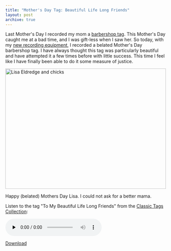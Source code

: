 ```yaml
---
title: "Mother's Day Tag: Beautiful Life Long Friends"
layout: post
archive: true
---
```


Last Mother's Day I recorded my mom a <a href="http://blog.classicalcode.com/?p=86">barbershop tag</a>. This Mother's Day caught me at a bad time, and I was gift-less when I saw her. So today, with my <a href="http://blog.classicalcode.com/?p=497">new recording equipment</a>, I recorded a belated Mother's Day barbershop tag. I have always thought this tag was particularly beautiful and have attempted it a few times before with little success. This time I feel like I have finally been able to do it some measure of justice.

<a href="http://blog.classicalcode.com/wp-content/uploads/2009/05/1.jpg"><img src="http://blog.classicalcode.com/wp-content/uploads/2009/05/1-500x375.jpg" alt="Lisa Eldredge and chicks" title="Lisa Eldredge and chicks" width="500" height="375" class="alignright size-large wp-image-507" /></a>

 Happy (belated) Mothers Day Lisa. I could not ask for a better mama.

Listen to the tag "To My Beautiful Life Long Friends" from the <a href="http://illinistatesmen.org/files/classic_tags.pdf">Classic Tags Collection</a>:

<audio id="wp_mep_29" src="http://blog.classicalcode.com/wp-content/uploads/2009/05/to-my-beautiful-life-long-friends.mp3" type="audio/mp3"    controls="controls" preload="none"  ></audio>

<a href="http://blog.classicalcode.com/wp-content/uploads/2009/05/to-my-beautiful-life-long-friends.mp3">Download</a>
